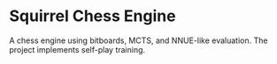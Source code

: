 # Squirrel Chess Engine

A chess engine using bitboards, MCTS, and NNUE-like evaluation. The project implements self-play training. 
